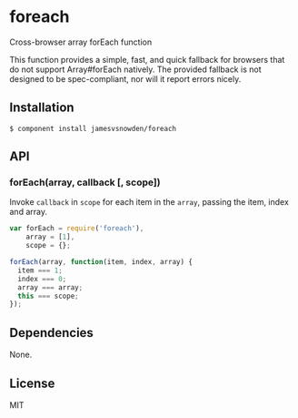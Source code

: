 
# foreach

Cross-browser array forEach function

This function provides a simple, fast, and quick fallback for browsers
that do not support Array#forEach natively. The provided fallback is not
designed to be spec-compliant, nor will it report errors nicely.

## Installation

    $ component install jamesvsnowden/foreach

## API

### forEach(array, callback [, scope])

Invoke `callback` in `scope` for each item in the `array`, passing the
item, index and array.

```js
var forEach = require('foreach'),
    array = [1],
    scope = {};

forEach(array, function(item, index, array) {
  item === 1;
  index === 0;
  array === array;
  this === scope;
});
```

## Dependencies

None.

## License

  MIT

